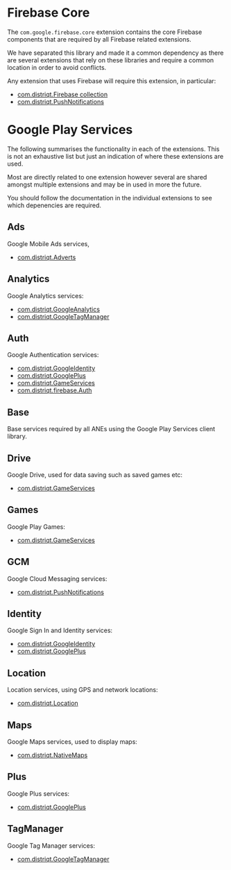 

# Firebase Core

The `com.google.firebase.core` extension contains the core Firebase components that are required by all Firebase related extensions. 

We have separated this library and made it a common dependency as there are several extensions that rely on these libraries and require a common location in order to avoid conflicts. 

Any extension that uses Firebase will require this extension, in particular:

- [com.distriqt.Firebase collection](http://airnativeextensions.com/extension/com.distriqt.Firebase)
- [com.distriqt.PushNotifications](http://airnativeextensions.com/extension/com.distriqt.PushNotifications)




# Google Play Services 



The following summarises the functionality in each of the extensions. This is not an exhaustive list but just an indication of where these extensions are used.

Most are directly related to one extension however several are shared amongst multiple extensions and may be in used in more the future. 

You should follow the documentation in the individual extensions to see which depenencies are required.



## Ads

Google Mobile Ads services, 
- [com.distriqt.Adverts](http://airnativeextensions.com/extension/com.distriqt.Adverts)


## Analytics

Google Analytics services:
- [com.distriqt.GoogleAnalytics](http://airnativeextensions.com/extension/com.distriqt.GoogleAnalytics)
- [com.distriqt.GoogleTagManager](http://airnativeextensions.com/extension/com.distriqt.GoogleTagManager)


## Auth

Google Authentication services:
- [com.distriqt.GoogleIdentity](http://airnativeextensions.com/extension/com.distriqt.GoogleIdentity)
- [com.distriqt.GooglePlus](http://airnativeextensions.com/extension/com.distriqt.GooglePlus)
- [com.distriqt.GameServices](http://airnativeextensions.com/extension/com.distriqt.GameServices)
- [com.distriqt.firebase.Auth](http://airnativeextensions.com/extension/com.distriqt.Firebase)


## Base

Base services required by all ANEs using the Google Play Services client library.


## Drive

Google Drive, used for data saving such as saved games etc:
- [com.distriqt.GameServices](http://airnativeextensions.com/extension/com.distriqt.GameServices)


## Games

Google Play Games:
- [com.distriqt.GameServices](http://airnativeextensions.com/extension/com.distriqt.GameServices)


## GCM

Google Cloud Messaging services:
- [com.distriqt.PushNotifications](http://airnativeextensions.com/extension/com.distriqt.PushNotifications)


## Identity

Google Sign In and Identity services:
- [com.distriqt.GoogleIdentity](http://airnativeextensions.com/extension/com.distriqt.GoogleIdentity)
- [com.distriqt.GooglePlus](http://airnativeextensions.com/extension/com.distriqt.GooglePlus)


## Location

Location services, using GPS and network locations:
- [com.distriqt.Location](http://airnativeextensions.com/extension/com.distriqt.Location)


## Maps

Google Maps services, used to display maps:
- [com.distriqt.NativeMaps](http://airnativeextensions.com/extension/com.distriqt.NativeMaps)


## Plus

Google Plus services:
- [com.distriqt.GooglePlus](http://airnativeextensions.com/extension/com.distriqt.GooglePlus)



## TagManager

Google Tag Manager services:
- [com.distriqt.GoogleTagManager](http://airnativeextensions.com/extension/com.distriqt.GoogleTagManager)


